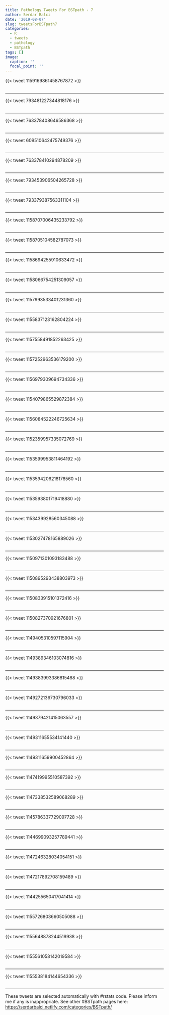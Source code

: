 ```yaml
---
title: Pathology Tweets For BSTpath - 7
author: Serdar Balci
date: '2019-08-07'
slug: tweetsForBSTpath7
categories:
  - R
  - tweets
  - pathology
  - BSTpath
tags: []
image:
  caption: ''
  focal_point: ''
---
```



{{< tweet 1159169861458767872 >}}
<br>
<br>
<hr>
{{< tweet 793481227344818176 >}}
<br>
<br>
<hr>
{{< tweet 763378408646586368 >}}
<br>
<br>
<hr>
{{< tweet 609510642475749376 >}}
<br>
<br>
<hr>
{{< tweet 763378410294878209 >}}
<br>
<br>
<hr>
{{< tweet 793453906504265728 >}}
<br>
<br>
<hr>
{{< tweet 793379387563311104 >}}
<br>
<br>
<hr>
{{< tweet 1158707006435233792 >}}
<br>
<br>
<hr>
{{< tweet 1158705104582787073 >}}
<br>
<br>
<hr>
{{< tweet 1158694255910633472 >}}
<br>
<br>
<hr>
{{< tweet 1158066754251309057 >}}
<br>
<br>
<hr>
{{< tweet 1157993533401231360 >}}
<br>
<br>
<hr>
{{< tweet 1155837123162804224 >}}
<br>
<br>
<hr>
{{< tweet 1157558491852263425 >}}
<br>
<br>
<hr>
{{< tweet 1157252963536179200 >}}
<br>
<br>
<hr>
{{< tweet 1156979309694734336 >}}
<br>
<br>
<hr>
{{< tweet 1154079865529872384 >}}
<br>
<br>
<hr>
{{< tweet 1156084522246725634 >}}
<br>
<br>
<hr>
{{< tweet 1152359957335072769 >}}
<br>
<br>
<hr>
{{< tweet 1153599953811464192 >}}
<br>
<br>
<hr>
{{< tweet 1153594206218178560 >}}
<br>
<br>
<hr>
{{< tweet 1153593801719418880 >}}
<br>
<br>
<hr>
{{< tweet 1153439928560345088 >}}
<br>
<br>
<hr>
{{< tweet 1153027478165889026 >}}
<br>
<br>
<hr>
{{< tweet 1150971301093183488 >}}
<br>
<br>
<hr>
{{< tweet 1150895293438803973 >}}
<br>
<br>
<hr>
{{< tweet 1150833915101372416 >}}
<br>
<br>
<hr>
{{< tweet 1150827370921676801 >}}
<br>
<br>
<hr>
{{< tweet 1149405310597115904 >}}
<br>
<br>
<hr>
{{< tweet 1149389346103074816 >}}
<br>
<br>
<hr>
{{< tweet 1149383993386815488 >}}
<br>
<br>
<hr>
{{< tweet 1149272136730796033 >}}
<br>
<br>
<hr>
{{< tweet 1149379421415063557 >}}
<br>
<br>
<hr>
{{< tweet 1149311655534141440 >}}
<br>
<br>
<hr>
{{< tweet 1149311659900452864 >}}
<br>
<br>
<hr>
{{< tweet 1147419995510587392 >}}
<br>
<br>
<hr>
{{< tweet 1147338532589068289 >}}
<br>
<br>
<hr>
{{< tweet 1145786337729097728 >}}
<br>
<br>
<hr>
{{< tweet 1144699093257789441 >}}
<br>
<br>
<hr>
{{< tweet 1147246328034054151 >}}
<br>
<br>
<hr>
{{< tweet 1147217892708159489 >}}
<br>
<br>
<hr>
{{< tweet 1144255650417041414 >}}
<br>
<br>
<hr>
{{< tweet 1155726803660505088 >}}
<br>
<br>
<hr>
{{< tweet 1155648878244519938 >}}
<br>
<br>
<hr>
{{< tweet 1155561058142019584 >}}
<br>
<br>
<hr>
{{< tweet 1155538184144654336 >}}
<br>
<br>
<hr>


These tweets are selected automatically with #rstats code. Please inform me if any is inappropriate.
See other #BSTpath pages here: https://serdarbalci.netlify.com/categories/BSTpath/
